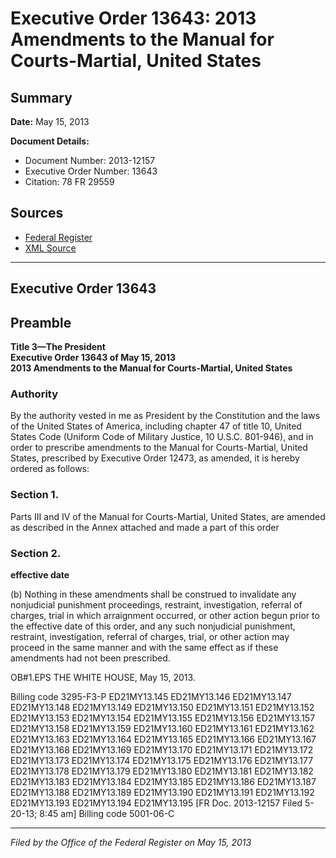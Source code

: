 # Executive Order 13643: 2013 Amendments to the Manual for Courts-Martial, United States

## Summary

**Date:** May 15, 2013

**Document Details:**
- Document Number: 2013-12157
- Executive Order Number: 13643
- Citation: 78 FR 29559

## Sources
- [Federal Register](https://www.federalregister.gov/documents/2013/05/21/2013-12157/2013-amendments-to-the-manual-for-courts-martial-united-states)
- [XML Source](https://www.federalregister.gov/documents/full_text/xml/2013/05/21/2013-12157.xml)

---

## Executive Order 13643

## Preamble

**Title 3—The President**  
**Executive Order 13643 of May 15, 2013**  
**2013 Amendments to the Manual for Courts-Martial, United States**

### Authority

By the authority vested in me as President by the Constitution and the laws of the United States of America, including chapter 47 of title 10, United States Code (Uniform Code of Military Justice, 10 U.S.C. 801-946), and in order to prescribe amendments to the Manual for Courts-Martial, United States, prescribed by Executive Order 12473, as amended, it is hereby ordered as follows:
### Section 1.

Parts III and IV of the Manual for Courts-Martial, United States, are amended as described in the Annex attached and made a part of this order
### Section 2.

**effective date**

(b) Nothing in these amendments shall be construed to invalidate any nonjudicial punishment proceedings, restraint, investigation, referral of charges, trial in which arraignment occurred, or other action begun prior to the effective date of this order, and any such nonjudicial punishment, restraint, investigation, referral of charges, trial, or other action may proceed in the same manner and with the same effect as if these amendments had not been prescribed.

OB#1.EPS
THE WHITE HOUSE,
May 15, 2013.

Billing code 3295-F3-P
ED21MY13.145
ED21MY13.146
ED21MY13.147
ED21MY13.148
ED21MY13.149
ED21MY13.150
ED21MY13.151
ED21MY13.152
ED21MY13.153
ED21MY13.154
ED21MY13.155
ED21MY13.156
ED21MY13.157
ED21MY13.158
ED21MY13.159
ED21MY13.160
ED21MY13.161
ED21MY13.162
ED21MY13.163
ED21MY13.164
ED21MY13.165
ED21MY13.166
ED21MY13.167
ED21MY13.168
ED21MY13.169
ED21MY13.170
ED21MY13.171
ED21MY13.172
ED21MY13.173
ED21MY13.174
ED21MY13.175
ED21MY13.176
ED21MY13.177
ED21MY13.178
ED21MY13.179
ED21MY13.180
ED21MY13.181
ED21MY13.182
ED21MY13.183
ED21MY13.184
ED21MY13.185
ED21MY13.186
ED21MY13.187
ED21MY13.188
ED21MY13.189
ED21MY13.190
ED21MY13.191
ED21MY13.192
ED21MY13.193
ED21MY13.194
ED21MY13.195
[FR Doc. 2013-12157
Filed 5-20-13; 8:45 am]
Billing code 5001-06-C

---

*Filed by the Office of the Federal Register on May 15, 2013*
